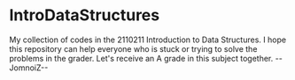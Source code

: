 # IntroDataStructures

My collection of codes in the 2110211 Introduction to Data Structures.
I hope this repository can help everyone who is stuck or trying to solve the problems in the grader.
Let's receive an A grade in this subject together.
--JomnoiZ--
